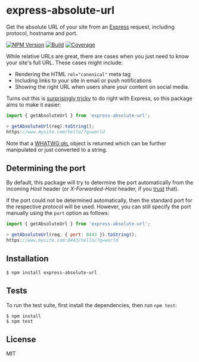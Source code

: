 # express-absolute-url

Get the absolute URL of your site from an [Express](https://expressjs.com)
request, including protocol, hostname and port.

[![NPM Version][npm-image]][npm-url]
[![Build][github-actions-image]][github-actions-url]
[![Coverage][codecov-image]][codecov-url]

While relative URLs are great, there are cases when you just need to know your
site's full URL. These cases might include:

- Rendering the HTML `rel="canonical"` meta tag
- Including links to your site in email or push notifications
- Showing the right URL when users share your content on social media.

Turns out this is
[surprisingly tricky](https://stackoverflow.com/questions/10183291/how-to-get-the-full-url-in-express)
to do right with Express, so this package aims to make it easier:

```javascript
import { getAbsoluteUrl } from 'express-absolute-url';

> getAbsoluteUrl(req).toString();
https://www.mysite.com/hello/?q=world
```

Note that a [WHATWG `URL`](https://nodejs.org/api/url.html#url_the_whatwg_url_api)
object is returned which can be further manipulated or just converted to a
string.

## Determining the port

By default, this package will try to determine the port automatically from
the incoming _Host_ header (or _X-Forwarded-Host_ header, if you
[trust](http://expressjs.com/en/guide/behind-proxies.html) that).

If the port could not be determined automatically, then the standard port for
the respective protocol will be used. However, you can still specify the port
manually using the `port` option as follows:

```javascript
import { getAbsoluteUrl } from 'express-absolute-url';

> getAbsoluteUrl(req, { port: 8443 }).toString();
https://www.mysite.com:8443/hello/?q=world
```

## Installation

```shell
$ npm install express-absolute-url
```

## Tests

To run the test suite, first install the dependencies, then run `npm test`:

```shell
$ npm install
$ npm test
```

## License

MIT

[npm-image]: https://img.shields.io/npm/v/express-absolute-url.svg
[npm-url]: https://npmjs.org/package/express-absolute-url
[github-actions-image]: https://github.com/mkai/express-absolute-url/workflows/Test/badge.svg?branch=master&event=push
[github-actions-url]: https://github.com/mkai/express-absolute-url/actions?query=branch%3Amaster+event%3Apush
[codecov-image]: https://codecov.io/gh/mkai/express-absolute-url/branch/master/graph/badge.svg
[codecov-url]: https://codecov.io/gh/mkai/express-absolute-url
